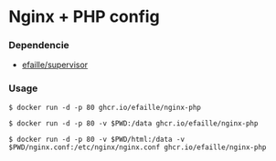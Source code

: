# Nginx + PHP config

### Dependencie

- [efaille/supervisor]

### Usage

```
$ docker run -d -p 80 ghcr.io/efaille/nginx-php
```

```
$ docker run -d -p 80 -v $PWD:/data ghcr.io/efaille/nginx-php
```

```
$ docker run -d -p 80 -v $PWD/html:/data -v $PWD/nginx.conf:/etc/nginx/nginx.conf ghcr.io/efaille/nginx-php
```

[efaille/supervisor]: //github.com/efaille/dockerfiles/tree/master/supervisor
